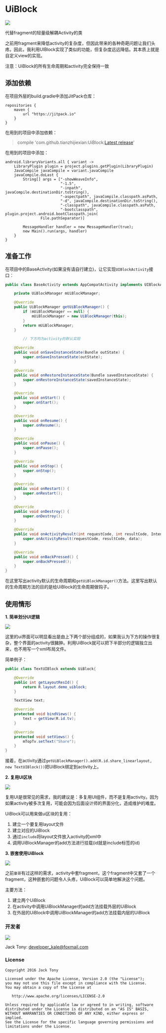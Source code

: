 # UiBlock  
[![](https://jitpack.io/v/tianzhijiexian/UIBlock.svg)](https://jitpack.io/#tianzhijiexian/UIBlock)

代替fragment的轻量级解耦Activity的类  

之前用fragment来降低activity的复杂度，但因此带来的各种奇葩问题让我们头疼。因此，我利用UIBlock实现了类似的功能，但复杂度远远降低。其本质上就是自定义view的实现。   

注意：UiBlock的所有生命周期和activity完全保持一致  

## 添加依赖  
在项目外层的build.gradle中添加JitPack仓库：

```  
repositories {
	maven {
		url "https://jitpack.io"
	}
}
```    
在用到的项目中添加依赖：  
>	compile 'com.github.tianzhijiexian:UiBlock:[Latest release](https://github.com/tianzhijiexian/UIBlock/releases)'

在用到的项目中添加：
```
android.libraryVariants.all { variant ->
    LibraryPlugin plugin = project.plugins.getPlugin(LibraryPlugin)
    JavaCompile javaCompile = variant.javaCompile
    javaCompile.doLast {
        String[] args = ["-showWeaveInfo",
                         "-1.5",
                         "-inpath", javaCompile.destinationDir.toString(),
                         "-aspectpath", javaCompile.classpath.asPath,
                         "-d", javaCompile.destinationDir.toString(),
                         "-classpath", javaCompile.classpath.asPath,
                         "-bootclasspath", plugin.project.android.bootClasspath.join(
                File.pathSeparator)]

        MessageHandler handler = new MessageHandler(true);
        new Main().run(args, handler)
    }
}
```

## 准备工作  
在项目中的BaseActivity(如果没有请自行建立)，让它实现`UIBlockActivity`接口：  

```JAVA
public class BaseActivity extends AppCompatActivity implements UIBlockActivity {

    private UiBlockManager mUiBlockManager;

    @Override
    public UiBlockManager getUiBlockManager() {
        if (mUiBlockManager == null) {
            mUiBlockManager = new UiBlockManager(this);
        }
        return mUiBlockManager;
    }

		// 下方均为activity的默认实现

    @Override
    public void onSaveInstanceState(Bundle outState) {
        super.onSaveInstanceState(outState);
    }

    @Override
    public void onRestoreInstanceState(Bundle savedInstanceState) {
        super.onRestoreInstanceState(savedInstanceState);
    }

    @Override
    public void onStart() {
        super.onStart();
    }

    @Override
    public void onResume() {
        super.onResume();
    }

    @Override
    public void onPause() {
        super.onPause();
    }

    @Override
    public void onStop() {
        super.onStop();
    }

    @Override
    public void onRestart() {
        super.onRestart();
    }

    @Override
    public void onDestroy() {
        super.onDestroy();
    }

    @Override
    public void onActivityResult(int requestCode, int resultCode, Intent data) {
        super.onActivityResult(requestCode, resultCode, data);
    }

    @Override
    public void onBackPressed() {
        super.onBackPressed();
    }
}
```     
在这里写出activity默认的生命周期和`getUiBlockManager()`方法。这里写出默认的生命周期方法的目的是给UiBlock的生命周期做钩子。

## 使用情形  
**1. 简单划分UI逻辑**  

![](./images/demo01.png)  

这里的ui界面可以明显看出是由上下两个部分组成的，如果我认为下方的操作很复杂，整个界面的activity很臃肿。利用UiBlock就可以把下半部分的逻辑独立出来，也不用写一个xml布局文件。

简单例子：
```JAVA
public class TextUIBlock extends UiBlock{

    @Override
    public int getLayoutResId() {
        return R.layout.demo_uiblock;
    }

    TextView text;

    @Override
    protected void bindViews() {
        text = getView(R.id.tv);
    }

    @Override
    protected void setViews() {
        mTopTv.setText("Share");
    }
}
```   
接着，在activity通过`getUiBlockManager().add(R.id.share_linearlayout, new TextUIBlock())`把UiBlock绑定到activity上。  

**2. 复用UI区块**  

![](./images/demo02.png)

复用UI是很常见的需求，我的建议是：多复用UI组件，而不是复用activity。因为如果activity被多次复用，可能会因为后面设计师的界面分化，造成维护的难度。   

UiBlock可以用来做ui区块的复用：  
1. 建立一个要复用layout文件   
2. 建立对应的UiBlock  
3. 通过`include`将layout文件放入activity的xml中  
4. 调用UiBlockManager的add方法进行挂载(id就是include标签的id)  

**3. 嵌套使用UiBlock**  

![](./images/demo03.png)

之前`豪哥`有过这样的需求，activity中套fragment，这个fragment中又套了一个fragment，这种嵌套的问题令人头疼，UiBlock可以简单地解决这个问题。  

主要方法：  
1. 建立两个UiBlock  
2. 在activity中调用UiBlockManager的add方法挂载外层的UiBlock  
3. 在外层的UiBlock中调用UiBlockManager的add方法挂载内层的UiBlock  

### 开发者
![](https://avatars3.githubusercontent.com/u/9552155?v=3&s=460)

Jack Tony: <developer_kale@foxmail.com>  


### License

    Copyright 2016 Jack Tony

    Licensed under the Apache License, Version 2.0 (the "License");
    you may not use this file except in compliance with the License.
    You may obtain a copy of the License at

       http://www.apache.org/licenses/LICENSE-2.0

    Unless required by applicable law or agreed to in writing, software
    distributed under the License is distributed on an "AS IS" BASIS,
    WITHOUT WARRANTIES OR CONDITIONS OF ANY KIND, either express or implied.
    See the License for the specific language governing permissions and
    limitations under the License.
